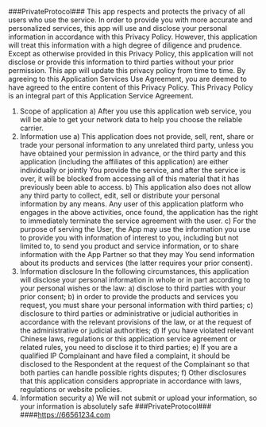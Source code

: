 ###PrivateProtocol###
This app respects and protects the privacy of all users who use the service. In order to provide you with more accurate and personalized services, this app will use and disclose your personal information in accordance with this Privacy Policy. However, this application will treat this information with a high degree of diligence and prudence. Except as otherwise provided in this Privacy Policy, this application will not disclose or provide this information to third parties without your prior permission. This app will update this privacy policy from time to time. By agreeing to this Application Services Use Agreement, you are deemed to have agreed to the entire content of this Privacy Policy. This Privacy Policy is an integral part of this Application Service Agreement.
1. Scope of application
a) After you use this application web service, you will be able to get your network data to help you choose the reliable carrier.
2. Information use
a) This application does not provide, sell, rent, share or trade your personal information to any unrelated third party, unless you have obtained your permission in advance, or the third party and this application (including the affiliates of this application) are either individually or jointly You provide the service, and after the service is over, it will be blocked from accessing all of this material that it has previously been able to access.
b) This application also does not allow any third party to collect, edit, sell or distribute your personal information by any means. Any user of this application platform who engages in the above activities, once found, the application has the right to immediately terminate the service agreement with the user.
c) For the purpose of serving the User, the App may use the information you use to provide you with information of interest to you, including but not limited to, to send you product and service information, or to share information with the App Partner so that they may You send information about its products and services (the latter requires your prior consent).
3. Information disclosure
In the following circumstances, this application will disclose your personal information in whole or in part according to your personal wishes or the law:
a) disclose to third parties with your prior consent;
b) in order to provide the products and services you request, you must share your personal information with third parties;
c) disclosure to third parties or administrative or judicial authorities in accordance with the relevant provisions of the law, or at the request of the administrative or judicial authorities;
d) If you have violated relevant Chinese laws, regulations or this application service agreement or related rules, you need to disclose it to third parties;
e) If you are a qualified IP Complainant and have filed a complaint, it should be disclosed to the Respondent at the request of the Complainant so that both parties can handle possible rights disputes;
f) Other disclosures that this application considers appropriate in accordance with laws, regulations or website policies.
4. Information security
a) We will not submit or upload your information, so your information is absolutely safe
###PrivateProtocol###
####https://66561234.com
